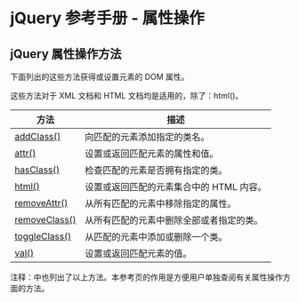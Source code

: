 # jQuery 参考手册 - 属性操作

## jQuery 属性操作方法

下面列出的这些方法获得或设置元素的 DOM 属性。

这些方法对于 XML 文档和 HTML 文档均是适用的，除了：html()。

| 方法 | 描述 |
| --- | --- |
| [addClass()](/jquery/attributes_addclass.asp "jQuery HTML - addClass() 方法") | 向匹配的元素添加指定的类名。 |
| [attr()](/jquery/attributes_attr.asp "jQuery HTML - attr() 方法") | 设置或返回匹配元素的属性和值。 |
| [hasClass()](/jquery/attributes_hasclass.asp "jQuery HTML - hasClass() 方法") | 检查匹配的元素是否拥有指定的类。 |
| [html()](/jquery/manipulation_html.asp "jQuery HTML - html() 方法") | 设置或返回匹配的元素集合中的 HTML 内容。 |
| [removeAttr()](/jquery/attributes_removeattr.asp "jQuery HTML - removeAttr() 方法") | 从所有匹配的元素中移除指定的属性。 |
| [removeClass()](/jquery/attributes_removeclass.asp "jQuery HTML - removeClass() 方法") | 从所有匹配的元素中删除全部或者指定的类。 |
| [toggleClass()](/jquery/attributes_toggleclass.asp "jQuery HTML - toggleClass() 方法") | 从匹配的元素中添加或删除一个类。 |
| [val()](/jquery/attributes_val.asp "jQuery HTML - val() 方法") | 设置或返回匹配元素的值。 |

注释：中也列出了以上方法。本参考页的作用是方便用户单独查阅有关属性操作方面的方法。


